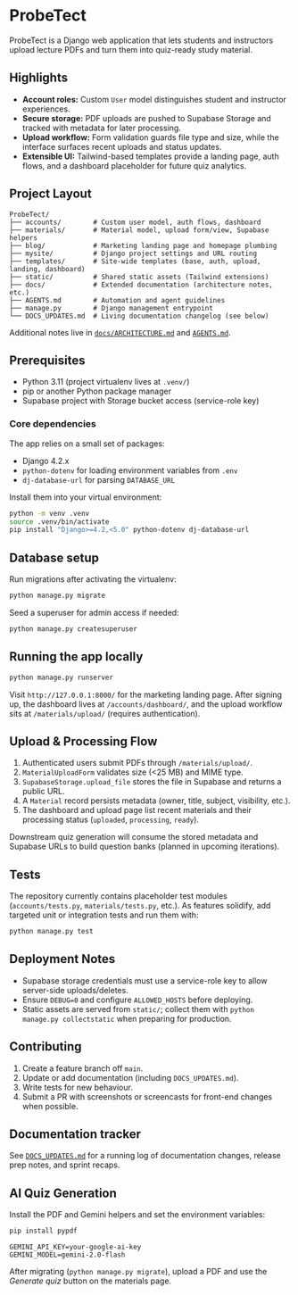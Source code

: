 # ProbeTect

ProbeTect is a Django web application that lets students and instructors upload lecture PDFs and turn them into quiz-ready study material. 

## Highlights
- **Account roles:** Custom `User` model distinguishes student and instructor experiences.
- **Secure storage:** PDF uploads are pushed to Supabase Storage and tracked with metadata for later processing.
- **Upload workflow:** Form validation guards file type and size, while the interface surfaces recent uploads and status updates.
- **Extensible UI:** Tailwind-based templates provide a landing page, auth flows, and a dashboard placeholder for future quiz analytics.

## Project Layout
```
ProbeTect/
├── accounts/        # Custom user model, auth flows, dashboard
├── materials/       # Material model, upload form/view, Supabase helpers
├── blog/            # Marketing landing page and homepage plumbing
├── mysite/          # Django project settings and URL routing
├── templates/       # Site-wide templates (base, auth, upload, landing, dashboard)
├── static/          # Shared static assets (Tailwind extensions)
├── docs/            # Extended documentation (architecture notes, etc.)
├── AGENTS.md        # Automation and agent guidelines
├── manage.py        # Django management entrypoint
└── DOCS_UPDATES.md  # Living documentation changelog (see below)
```
Additional notes live in [`docs/ARCHITECTURE.md`](docs/ARCHITECTURE.md) and [`AGENTS.md`](AGENTS.md).

## Prerequisites
- Python 3.11 (project virtualenv lives at `.venv/`)
- pip or another Python package manager
- Supabase project with Storage bucket access (service-role key)

### Core dependencies
The app relies on a small set of packages:
- Django 4.2.x
- `python-dotenv` for loading environment variables from `.env`
- `dj-database-url` for parsing `DATABASE_URL`

Install them into your virtual environment:

```bash
python -m venv .venv
source .venv/bin/activate
pip install "Django>=4.2,<5.0" python-dotenv dj-database-url
```

## Database setup
Run migrations after activating the virtualenv:

```bash
python manage.py migrate
```

Seed a superuser for admin access if needed:

```bash
python manage.py createsuperuser
```

## Running the app locally
```bash
python manage.py runserver
```
Visit `http://127.0.0.1:8000/` for the marketing landing page. After signing up, the dashboard lives at `/accounts/dashboard/`, and the upload workflow sits at `/materials/upload/` (requires authentication).

## Upload & Processing Flow
1. Authenticated users submit PDFs through `/materials/upload/`.
2. `MaterialUploadForm` validates size (<25 MB) and MIME type.
3. `SupabaseStorage.upload_file` stores the file in Supabase and returns a public URL.
4. A `Material` record persists metadata (owner, title, subject, visibility, etc.).
5. The dashboard and upload page list recent materials and their processing status (`uploaded`, `processing`, `ready`).

Downstream quiz generation will consume the stored metadata and Supabase URLs to build question banks (planned in upcoming iterations).

## Tests
The repository currently contains placeholder test modules (`accounts/tests.py`, `materials/tests.py`, etc.). As features solidify, add targeted unit or integration tests and run them with:

```bash
python manage.py test
```

## Deployment Notes
- Supabase storage credentials must use a service-role key to allow server-side uploads/deletes.
- Ensure `DEBUG=0` and configure `ALLOWED_HOSTS` before deploying.
- Static assets are served from `static/`; collect them with `python manage.py collectstatic` when preparing for production.

## Contributing
1. Create a feature branch off `main`.
2. Update or add documentation (including `DOCS_UPDATES.md`).
3. Write tests for new behaviour.
4. Submit a PR with screenshots or screencasts for front-end changes when possible.

## Documentation tracker
See [`DOCS_UPDATES.md`](DOCS_UPDATES.md) for a running log of documentation changes, release prep notes, and sprint recaps.



## AI Quiz Generation

Install the PDF and Gemini helpers and set the environment variables:

```bash
pip install pypdf
```

```env
GEMINI_API_KEY=your-google-ai-key
GEMINI_MODEL=gemini-2.0-flash
```

After migrating (`python manage.py migrate`), upload a PDF and use the *Generate quiz* button on the materials page.